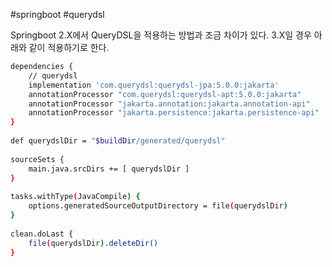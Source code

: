 #springboot #querydsl

Springboot 2.X에서 QueryDSL을 적용하는 방법과 조금 차이가 있다. 3.X일 경우 아래와 같이 적용하기로 한다.
```sh
dependencies {
	// querydsl
	implementation 'com.querydsl:querydsl-jpa:5.0.0:jakarta'
	annotationProcessor "com.querydsl:querydsl-apt:5.0.0:jakarta"
	annotationProcessor "jakarta.annotation:jakarta.annotation-api"
	annotationProcessor "jakarta.persistence:jakarta.persistence-api"
}  
  
def querydslDir = "$buildDir/generated/querydsl"  
  
sourceSets {  
	main.java.srcDirs += [ querydslDir ]  
}  
  
tasks.withType(JavaCompile) {  
	options.generatedSourceOutputDirectory = file(querydslDir)  
}  
  
clean.doLast {  
	file(querydslDir).deleteDir()  
}
```

